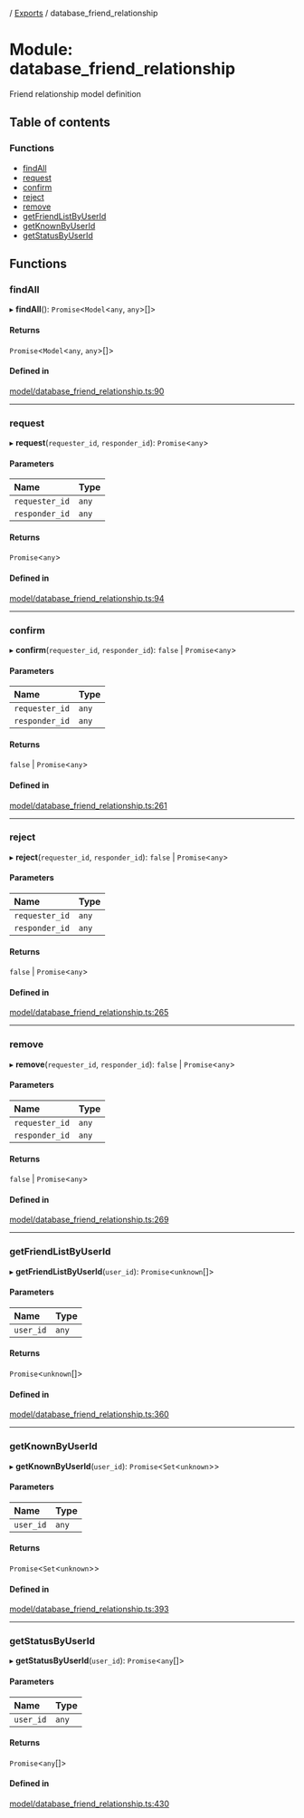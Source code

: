 [](../README.md) / [Exports](../modules.md) / database\_friend\_relationship

# Module: database\_friend\_relationship

Friend relationship model definition

## Table of contents

### Functions

- [findAll](database_friend_relationship.md#findall)
- [request](database_friend_relationship.md#request)
- [confirm](database_friend_relationship.md#confirm)
- [reject](database_friend_relationship.md#reject)
- [remove](database_friend_relationship.md#remove)
- [getFriendListByUserId](database_friend_relationship.md#getfriendlistbyuserid)
- [getKnownByUserId](database_friend_relationship.md#getknownbyuserid)
- [getStatusByUserId](database_friend_relationship.md#getstatusbyuserid)

## Functions

### findAll

▸ **findAll**(): `Promise`<`Model`<`any`, `any`\>[]\>

#### Returns

`Promise`<`Model`<`any`, `any`\>[]\>

#### Defined in

[model/database_friend_relationship.ts:90](https://github.com/ieigen/eigen_service/blob/b52d034/src/model/database_friend_relationship.ts#L90)

___

### request

▸ **request**(`requester_id`, `responder_id`): `Promise`<`any`\>

#### Parameters

| Name | Type |
| :------ | :------ |
| `requester_id` | `any` |
| `responder_id` | `any` |

#### Returns

`Promise`<`any`\>

#### Defined in

[model/database_friend_relationship.ts:94](https://github.com/ieigen/eigen_service/blob/b52d034/src/model/database_friend_relationship.ts#L94)

___

### confirm

▸ **confirm**(`requester_id`, `responder_id`): ``false`` \| `Promise`<`any`\>

#### Parameters

| Name | Type |
| :------ | :------ |
| `requester_id` | `any` |
| `responder_id` | `any` |

#### Returns

``false`` \| `Promise`<`any`\>

#### Defined in

[model/database_friend_relationship.ts:261](https://github.com/ieigen/eigen_service/blob/b52d034/src/model/database_friend_relationship.ts#L261)

___

### reject

▸ **reject**(`requester_id`, `responder_id`): ``false`` \| `Promise`<`any`\>

#### Parameters

| Name | Type |
| :------ | :------ |
| `requester_id` | `any` |
| `responder_id` | `any` |

#### Returns

``false`` \| `Promise`<`any`\>

#### Defined in

[model/database_friend_relationship.ts:265](https://github.com/ieigen/eigen_service/blob/b52d034/src/model/database_friend_relationship.ts#L265)

___

### remove

▸ **remove**(`requester_id`, `responder_id`): ``false`` \| `Promise`<`any`\>

#### Parameters

| Name | Type |
| :------ | :------ |
| `requester_id` | `any` |
| `responder_id` | `any` |

#### Returns

``false`` \| `Promise`<`any`\>

#### Defined in

[model/database_friend_relationship.ts:269](https://github.com/ieigen/eigen_service/blob/b52d034/src/model/database_friend_relationship.ts#L269)

___

### getFriendListByUserId

▸ **getFriendListByUserId**(`user_id`): `Promise`<`unknown`[]\>

#### Parameters

| Name | Type |
| :------ | :------ |
| `user_id` | `any` |

#### Returns

`Promise`<`unknown`[]\>

#### Defined in

[model/database_friend_relationship.ts:360](https://github.com/ieigen/eigen_service/blob/b52d034/src/model/database_friend_relationship.ts#L360)

___

### getKnownByUserId

▸ **getKnownByUserId**(`user_id`): `Promise`<`Set`<`unknown`\>\>

#### Parameters

| Name | Type |
| :------ | :------ |
| `user_id` | `any` |

#### Returns

`Promise`<`Set`<`unknown`\>\>

#### Defined in

[model/database_friend_relationship.ts:393](https://github.com/ieigen/eigen_service/blob/b52d034/src/model/database_friend_relationship.ts#L393)

___

### getStatusByUserId

▸ **getStatusByUserId**(`user_id`): `Promise`<`any`[]\>

#### Parameters

| Name | Type |
| :------ | :------ |
| `user_id` | `any` |

#### Returns

`Promise`<`any`[]\>

#### Defined in

[model/database_friend_relationship.ts:430](https://github.com/ieigen/eigen_service/blob/b52d034/src/model/database_friend_relationship.ts#L430)
